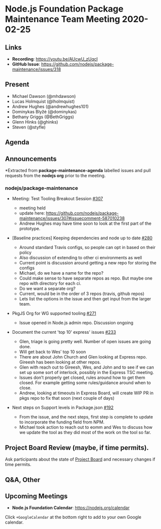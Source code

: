 ﻿# Node.js Foundation Package Maintenance Team Meeting 2020-02-25

## Links

* **Recording**: https://youtu.be/AUcwU_zUqcI 
* **GitHub Issue**: https://github.com/nodejs/package-maintenance/issues/318

## Present

* Michael Dawson (@mhdawson)
* Lucas Holmquist (@lholmquist)
* Andrew Hughes (@andrewhughes101)
* Dominykas Blyžė (@dominykas)
* Bethany Griggs (@BethGriggs)
* Glenn Hinks (@ghinks)
* Steven (@styfle)

## Agenda

## Announcements
 
*Extracted from **package-maintenance-agenda** labelled issues and pull requests from the **nodejs org** prior to the meeting.

### nodejs/package-maintenance

* Meeting: Test Tooling Breakout Session [#307](https://github.com/nodejs/package-maintenance/issues/307)
  * meeting held
  * update here: https://github.com/nodejs/package-maintenance/issues/307#issuecomment-587010238
  * Andrew Hughes may have time soon to look at the first part of the prototype.

* \[Baseline practices\] Keeping dependencies and node up to date [#280](https://github.com/nodejs/package-maintenance/issues/280)
  * Around standard Travis configs, so people can opt in based on their policy
  * Also discussion of extending to other ci environments as well
  * Current point is discussion around getting a new repo for storing the configs
  * Michael, do we have a name for the repo?
  * Could make sense to have separate repos as repo.  But maybe one repo
    with directory for each ci. 
  * Do we want a separate org?
  * Current, would be in the order of 3 repos (travis, github repos) 
  * Lets list the options in the issue and then get input from the larger team.
 
* PkgJS Org for WG supported tooling [#271](https://github.com/nodejs/package-maintenance/issues/271)
  * Issue opened in Node.js admin repo.  Discussion ongoing

* Document the current 'top 10' express' issues [#233](https://github.com/nodejs/package-maintenance/issues/233)
  * Glen, triage is going pretty well. Number of open issues are going done.
  * Will get back to Wes’ top 10 soon
  * There are about John Church and Glen looking at Express repo.  Gireesh
    has been looking at other repos.
  * Glen with reach out to Gireesh, Wes, and John and to see if we can set
    up some sort of interlock, possibly in the Express TSC meeting.
  * Issues don’t properly get closed, rules around how to get them closed. For
    example getting some rules/guidance around  when to close.
  * Andrew, looking at timeouts in Express Board, will create WIP PR
    in pkgs repo to fix that soon (next couple of days)

* Next steps on Support levels in Package.json [#192](https://github.com/nodejs/package-maintenance/issues/192)
  * From the issue, and the next steps, first step is complete to update to incorporate the
    funding field from NPM.
  * Michael took action to reach out to eomm and Wes to discuss how we update the tool
    as they did most of the work on the tool so far.

## Project Board Review (maybe, if time permits).

Ask participants about the state of [Project Board](https://github.com/nodejs/package-maintenance/projects/1) and necessary changes if time permits.

## Q&A, Other

## Upcoming Meetings

* **Node.js Foundation Calendar**: https://nodejs.org/calendar

Click `+GoogleCalendar` at the bottom right to add to your own Google calendar.
